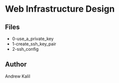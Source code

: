 # Web Infrastructure Design

## Files

* 0-use_a_private_key
* 1-create_ssh_key_pair
* 2-ssh_config

## Author

Andrew Kalil